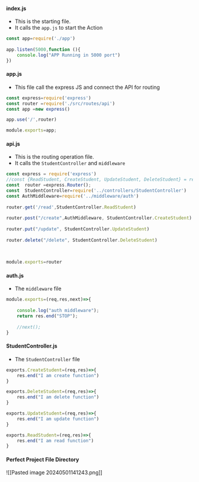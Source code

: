 

#### index.js

- This is the starting file. 
- It calls the `app.js` to start the Action

```js
const app=require('./app')  
  
app.listen(5000,function (){  
    console.log("APP Running in 5000 port")  
})
```

#### app.js

- This file call the express JS and connect the API for routing

```js
const express=require('express')
const router =require('./src/routes/api')
const app =new express()

app.use('/',router)

module.exports=app;
```

#### api.js

- This is the routing operation file.
- It calls the `StudentController` and `middleware`


```js
const express = require('express')  
//const {ReadStudent, CreateStudent, UpdateStudent, DeleteStudent} = require("../controllers/StudentController");  
const  router =express.Router();  
const  StudentController=require('../controllers/StudentController')  
const AuthMiddleware=require('../middleware/auth')  
  
router.get('/read',StudentController.ReadStudent)  
  
router.post("/create",AuthMiddleware, StudentController.CreateStudent)  
  
router.put("/update", StudentController.UpdateStudent)  
  
router.delete("/delete", StudentController.DeleteStudent)  
  
  
  
module.exports=router
```

#### auth.js

- The `middleware` file

```js
module.exports=(req,res,next)=>{  
  
    console.log("auth middleware");  
    return res.end("STOP");  
  
    //next();  
}
```

#### StudentController.js

- The `StudentController` file

```js 
exports.CreateStudent=(req,res)=>{  
    res.end("I am create function")  
}  

exports.DeleteStudent=(req,res)=>{  
    res.end("I am delete function")  
}

exports.UpdateStudent=(req,res)=>{  
    res.end("I am update function")  
}

exports.ReadStudent=(req,res)=>{  
    res.end("I am read function")  
}
```



#### Perfect Project File Directory

![[Pasted image 20240501141243.png]]